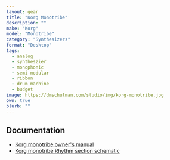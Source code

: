 ```yaml
---
layout: gear
title: "Korg Monotribe"
description: ""
make: "Korg"
model: "Monotribe"
category: "Synthesizers"
format: "Desktop"
tags: 
  - analog
  - syntheszier
  - monophonic
  - semi-modular
  - ribbon
  - drum machine
  - budget
image: https://dmschulman.com/studio/img/korg-monotribe.jpg
own: true
blurb: ""
---
```


## Documentation

<ul>
  <li>
    <a href="https://dmschulman.com/studio/gear/korg/monotribe/pdf/monotribe_OM_EFGS2.pdf" title="Korg monotribe owner's manual" target="_blank">Korg monotribe owner's manual</a>
  </li>
  <li>
    <a href="https://dmschulman.com/studio/gear/korg/monotribe/pdf/monotribe_rhythm_sch.pdf" title="Korg monotribe Rhythm section schematic" target="_blank">Korg monotribe Rhythm section schematic</a>
  </li>
</ul>

<!-- ## Modification
<ul>
  <li>
    <a href="http://www.poesboes.com/index.html?./poesboes/Nord_Modular/index.html" title="Modifying the Clavia Nord Micro Modular for use in Eurorack" target="_blank">Modifying the Clavia Nord Micro Modular for use in Eurorack</a>
  </li>
</ul>

## Patches
<ul>
  <li>
    <a href="https://dmschulman.com/studio/gear/clavia/nord-modular-g1/patch/nord-modular-factory-banks-3.0-revA.zip" title="Nord Modular Factory Patches v3.0 rev A">Nord Modular Factory Patches v3.0 rev A</a>
  </li>
  <li>
    <a href="https://dmschulman.com/studio/gear/clavia/nord-modular-g1/patch/james-j-clarke-patches.zip" title="James J. Clarke patch collection">James J. Clarke patch collection</a>
    <p>A variety of patches archived from <a href="http://www.cim.mcgill.ca/~clark/emusic_nord_modular_patches.html" title="James J. Clarke's website" target="_blank">James J. Clarke's website</a></p>
  </li>
  <li>
    <a href="https://dmschulman.com/studio/gear/clavia/nord-modular-g1/patch/RetroSound-NM.zip" title="NM Classic RetroSound set">NM Classic RetroSound set</a>
    <p>904 patches from <a href="http://www.retrosound.de/modular.html" title="RetroSounds" target="_blank">RetroSounds</a></p>
  </li>
  <li>
    <a href="https://dmschulman.com/studio/gear/clavia/nord-modular-g1/patch/blue-hell.zip" title="Blue Hell patch collection">Blue Hell patch collection</a>
    <p>Patch collection from Jan Punter aka <a href="https://bluehell.electro-music.com/iaf/" title="Blue Hell" target="_blank">Blue Hell</a></p>
  </li>
  <li>
    <a href="https://dmschulman.com/studio/gear/clavia/nord-modular-g1/patch/encyclotronic-patch-collection.zip" title="Encyclotronic patch collection">Encyclotronic patch collection</a>
  </li>
  <li>
    <a href="https://dmschulman.com/studio/gear/clavia/nord-modular-g1/patch/marko-ettlich-patches.zip" title="Marko Ettlich patches">Marko Ettlich patches</a>
    <p>Two sets of patches from Marko Ettlich, one set emulating Vangelis and another emulating Jean-Michel Jarre</p>
  </li>
  <li>
    <a href="https://dmschulman.com/studio/gear/clavia/nord-modular-g1/patch/720-nord-g1-patches.zip" title="720 Nord G1 patches">720 Nord G1 patches</a>
    <p>A set of 720 Nord G1 patches from <a href="https://github.com/sm-ll/nord-modular-g1-patches" title="mono-log.org" target="_blank">mono-log.org</a></p>
  </li>
  <li>
    <a href="https://dmschulman.com/studio/gear/clavia/nord-modular-g1/patch/RECOPILA.zip" title="RECOPILA collection">RECOPILA collection</a>
  </li>
  <li>
    <a href="https://dmschulman.com/studio/gear/clavia/nord-modular-g1/patch/mu-sly_nord_modular.zip" title="Mu:Sly patches">Mu:Sly patches</a>
  </li>
</ul>

## Software
<ul>
  <li>
    <a href="https://oracle48.nl/Nomad/index.html" title="Nomad 0.4 Nord Modular Editor" target="_blank">Nomad 0.4 Nord Modular Editor</a>
    <p>Fresh for 2019, a new version of Nomad from a new developer. Includes some bug fixes and better MIDI stability</p>
  </li>
  <li>
    <a href="http://nmedit.sourceforge.net/" title="nmEdit - Nomad 0.32 Nord Modular Editor" target="_blank">nmEdit - Nomad 0.32 Nord Modular Editor</a>
  </li>
</ul>

## Links and Resources
<ul>
  <li>
    <a href="https://www.nordkeyboards.com/products/nord-modular" title="Nord Modular | Nord Keyboards" target="_blank">Nord Modular | Nord Keyboards</a>
  </li>
  <li>
    <a href="https://en.wikipedia.org/wiki/Nord_Modular" title="Nord Modular - Wikipedia" target="_blank">Nord Modular - Wikipedia</a>
  </li>
  <li>
    <a href="http://www.vintagesynth.com/clavia/nordmod.php" title="Clavia Nord Modular | Vintage Synth Explorer" target="_blank">Clavia Nord Modular  | Vintage Synth Explorer</a>
  </li>
  <li>
    <a href="https://www.matrixsynth.com/search?q=nord+g1&max-results=20&by-date=false" title="Matrixsynth.com - Nord Modular G1" target="_blank">Matrixsynth.com - Nord Modular G1</a>
  </li>
  <li>
    <a href="http://www.retrosound.de/modular.html" title="RetroSound: Clavia Nord Modular" target="_blank">RetroSound: Clavia Nord Modular</a>
  </li>
  <li>
    <a href="http://www.electro-music.com/forum/index.php" title="electro-music.com forum" target="_blank">electro-music.com forum</a>
  </li>
  <li>
    <a href="https://sonicstate.com/synth/clavia_nordmodular/" title="Clavia Nord Modular - Sonic State" target="_blank">Clavia Nord Modular - Sonic State</a>
  </li>
  <li>
    <a href="http://www.cim.mcgill.ca/~clark/nordmodularbook/nm_book_toc.html" title="Advanced Programming Techniques for Nord Modular Synthesizers - James J. Clarke" target="_blank">Advanced Programming Techniques for Nord Modular Synthesizers - James J. Clarke</a>
  </li>
  <li>
    <a href="http://electro-music.com/nm_classic/" title="Nord Modular Classic Archive" target="_blank">Nord Modular Classic Archive</a>
  </li>
  <li>
    <a href="https://xy.cx/synth/nordmod/" title="XY Films - Nord Modular (Modular Analog Synthesis)" target="_blank">XY Films - Nord Modular (Modular Analog Synthesis)</a>
  </li>
  <li>
    <a href="https://bluehell.electro-music.com/iaf/" title="Blue Hell - Jan Punter" target="_blank">Blue Hell - Jan Punter</a>
  </li>
</ul>

## Videos
<ul>
  <li>
    <a href="https://www.youtube.com/watch?v=E16vmDTkLU4" title="Nord Modular G1 - 100 Factory Presets" target="_blank">Nord Modular G1 - 100 Factory Presets</a>
  </li>
<li>
    <a href="https://www.youtube.com/watch?v=f-wqzGYTwMM" title="CLAVIA NORD MODULAR // tweaking algorithms // Session 1 // complete" target="_blank">CLAVIA NORD MODULAR // tweaking algorithms // Session 1 // complete</a>
  </li>
  <li>
    <a href="https://www.youtube.com/watch?v=eKoeaZpXuwI" title="Clavia Micro Modular demo A" target="_blank">Clavia Micro Modular demo A</a>
  </li>
  <li>
    <a href="https://www.youtube.com/watch?v=ZHI4Ek8iu_0" title="CLAVIA NORD MODULAR // presets // ENSONIQ DP/PRO // reverbs" target="_blank">CLAVIA NORD MODULAR // presets // ENSONIQ DP/PRO // reverbs</a>
  </li>
  <li>
    <a href="https://www.youtube.com/watch?v=zAvMmnA4sTE" title="lissajous figures - made using a Nord Modular synth" target="_blank">lissajous figures - made using a Nord Modular synth</a>
  </li>
  <li>
    <a href="https://www.youtube.com/watch?v=x48LGl16zvI" title="nordcore #3" target="_blank">nordcore #3</a>
  </li>
  <li>
    <a href="https://www.youtube.com/watch?v=7S8Prd_Wi8Y" title="CLAVIA NORD MICROMODULAR LIVE SESSION" target="_blank">CLAVIA NORD MICROMODULAR LIVE SESSION</a>
  </li>
</ul>

## Pictures
<ul class="pictures">
  <li>
    <a href="https://dmschulman.com/studio/gear/clavia/nord-modular-g1/img/clavia-nord-modular-g1-angle.jpg" title="Nord Modular G1 Keyboard" target="_blank">
      <img src="https://dmschulman.com/studio/gear/clavia/nord-modular-g1/img/clavia-nord-modular-g1-angle.jpg" alt="Nord Modular G1 Keyboard">
    </a>
  </li>
  <li>
    <a href="https://dmschulman.com/studio/gear/clavia/nord-modular-g1/img/clavia-nord-modular-rack.png" title="Nord Modular G1 Rack" target="_blank">
      <img src="https://dmschulman.com/studio/gear/clavia/nord-modular-g1/img/clavia-nord-modular-rack.png" alt="Nord Modular G1 Rack">
    </a>
  </li>
  <li>
    <a href="https://dmschulman.com/studio/gear/clavia/nord-modular-g1/img/clavia-nord-micro-modular-front.png" title="Nord Micro Modular" target="_blank">
      <img src="https://dmschulman.com/studio/gear/clavia/nord-modular-g1/img/clavia-nord-micro-modular-front.png" alt="Nord Micro Modular">
    </a>
  </li>
  <li>
    <a href="https://dmschulman.com/studio/gear/clavia/nord-modular-g1/img/clavia-nord-modular-editor-mac.jpg" title="Nord Modular editor running on a Mac" target="_blank">
      <img src="https://dmschulman.com/studio/gear/clavia/nord-modular-g1/img/clavia-nord-modular-editor-mac.jpg" alt="Nord Modular editor running on a Mac">
    </a>
  </li>
  <li>
    <a href="https://dmschulman.com/studio/gear/clavia/nord-modular-g1/img/clavia-nord-modular-g1-front-panel-angle.jpg" title="Nord Modular G1 Keyboard front panel" target="_blank">
      <img src="https://dmschulman.com/studio/gear/clavia/nord-modular-g1/img/clavia-nord-modular-g1-front-panel-angle.jpg" alt="Nord Modular G1 Keyboard front panel">
    </a>
  </li>
  <li>
    <a href="https://dmschulman.com/studio/gear/clavia/nord-modular-g1/img/clavia-nord-modular-g1-inside.jpg" title="Nord Modular G1 Keyboard inside" target="_blank">
      <img src="https://dmschulman.com/studio/gear/clavia/nord-modular-g1/img/clavia-nord-modular-g1-inside.jpg" alt="Nord Modular G1 Keyboard inside">
    </a>
  </li>
  <li>
    <a href="https://dmschulman.com/studio/gear/clavia/nord-modular-g1/img/clavia-nord-modular-g1-inside-control-board.jpg" title="Nord Modular G1 Keyboard control board" target="_blank">
      <img src="https://dmschulman.com/studio/gear/clavia/nord-modular-g1/img/clavia-nord-modular-g1-inside-control-board.jpg" alt="Nord Modular G1 Keyboard control board">
    </a>
  </li>
  <li>
    <a href="https://dmschulman.com/studio/gear/clavia/nord-modular-g1/img/clavia-nord-modular-g1-expansion.jpg" title="Nord Modular G1 expansion board" target="_blank">
      <img src="https://dmschulman.com/studio/gear/clavia/nord-modular-g1/img/clavia-nord-modular-g1-expansion.jpg" alt="Nord Modular G1 expansion board">
    </a>
  </li>
  <li>
    <a href="https://dmschulman.com/studio/gear/clavia/nord-modular-g1/img/clavia-nord-modular-g1-expansion-install.jpg" title="Nord Modular G1 expansion board installation" target="_blank">
      <img src="https://dmschulman.com/studio/gear/clavia/nord-modular-g1/img/clavia-nord-modular-g1-expansion-install.jpg" alt="Nord Modular G1 expansion board installation">
    </a>
  </li>
  <li>
    <a href="https://dmschulman.com/studio/gear/clavia/nord-modular-g1/img/clavia-nord-modular-g1-back-panel.jpg" title="Nord Modular G1 back panel" target="_blank">
      <img src="https://dmschulman.com/studio/gear/clavia/nord-modular-g1/img/clavia-nord-modular-g1-back-panel.jpg" alt="Nord Modular G1 back panel">
    </a>
  </li>
</ul>
-->
